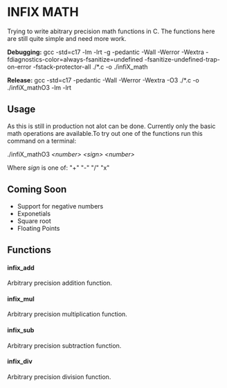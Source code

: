 # INFIX MATH

Trying to write abitrary precision math functions in C.
The functions here are still quite simple and need more work.

**Debugging:** gcc -std=c17 -lm -lrt -g -pedantic -Wall -Werror -Wextra
-fdiagnostics-color=always-fsanitize=undefined -fsanitize-undefined-trap-on-error
-fstack-protector-all ./\*.c -o ./infiX_math

**Release:** gcc -std=c17 -pedantic -Wall -Werror -Wextra -O3 ./\*.c -o
./infiX_mathO3 -lm -lrt

## Usage

As this is still in production not alot can be done. Currently only the basic
math operations are available.To try out one of the functions run this command
on a terminal:

./infiX_mathO3 *\<number\>* *\<sign\>* *\<number\>*

Where *sign* is one of: "+" "-" "/" "x"

## Coming Soon

- Support for negative numbers
- Exponetials
- Square root
- Floating Points

## Functions

#### infix_add

Arbitrary precision addition function.

#### infix_mul

Arbitrary precision multiplication function.

#### infix_sub

Arbitrary precision subtraction function.

#### infix_div

Arbitrary precision division function.
